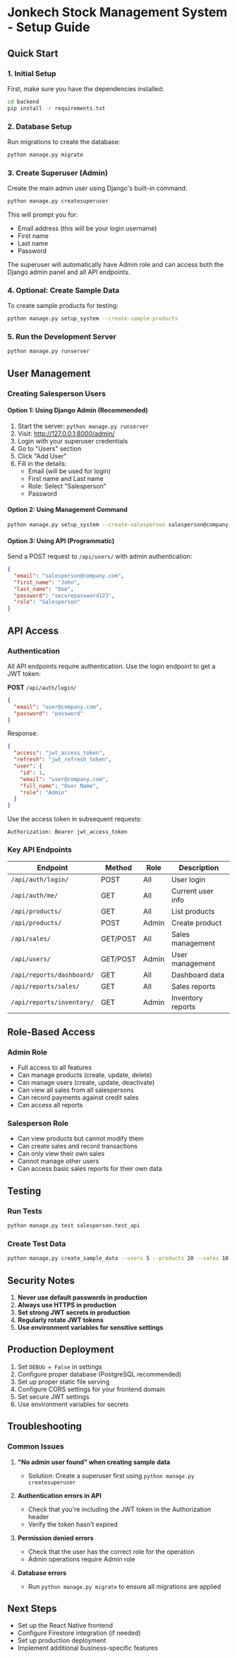 # Jonkech Stock Management System - Setup Guide

## Quick Start

### 1. Initial Setup

First, make sure you have the dependencies installed:

```bash
cd backend
pip install -r requirements.txt
```

### 2. Database Setup

Run migrations to create the database:

```bash
python manage.py migrate
```

### 3. Create Superuser (Admin)

Create the main admin user using Django's built-in command:

```bash
python manage.py createsuperuser
```

This will prompt you for:

- Email address (this will be your login username)
- First name
- Last name
- Password

The superuser will automatically have Admin role and can access both the Django admin panel and all API endpoints.

### 4. Optional: Create Sample Data

To create sample products for testing:

```bash
python manage.py setup_system --create-sample-products
```

### 5. Run the Development Server

```bash
python manage.py runserver
```

## User Management

### Creating Salesperson Users

#### Option 1: Using Django Admin (Recommended)

1. Start the server: `python manage.py runserver`
2. Visit: http://127.0.0.1:8000/admin/
3. Login with your superuser credentials
4. Go to "Users" section
5. Click "Add User"
6. Fill in the details:
   - Email (will be used for login)
   - First name and Last name
   - Role: Select "Salesperson"
   - Password

#### Option 2: Using Management Command

```bash
python manage.py setup_system --create-salesperson salesperson@company.com
```

#### Option 3: Using API (Programmatic)

Send a POST request to `/api/users/` with admin authentication:

```json
{
  "email": "salesperson@company.com",
  "first_name": "John",
  "last_name": "Doe",
  "password": "securepassword123",
  "role": "Salesperson"
}
```

## API Access

### Authentication

All API endpoints require authentication. Use the login endpoint to get a JWT token:

**POST** `/api/auth/login/`

```json
{
  "email": "user@company.com",
  "password": "password"
}
```

Response:

```json
{
  "access": "jwt_access_token",
  "refresh": "jwt_refresh_token",
  "user": {
    "id": 1,
    "email": "user@company.com",
    "full_name": "User Name",
    "role": "Admin"
  }
}
```

Use the access token in subsequent requests:

```
Authorization: Bearer jwt_access_token
```

### Key API Endpoints

| Endpoint                  | Method   | Role  | Description       |
| ------------------------- | -------- | ----- | ----------------- |
| `/api/auth/login/`        | POST     | All   | User login        |
| `/api/auth/me/`           | GET      | All   | Current user info |
| `/api/products/`          | GET      | All   | List products     |
| `/api/products/`          | POST     | Admin | Create product    |
| `/api/sales/`             | GET/POST | All   | Sales management  |
| `/api/users/`             | GET/POST | Admin | User management   |
| `/api/reports/dashboard/` | GET      | All   | Dashboard data    |
| `/api/reports/sales/`     | GET      | All   | Sales reports     |
| `/api/reports/inventory/` | GET      | Admin | Inventory reports |

## Role-Based Access

### Admin Role

- Full access to all features
- Can manage products (create, update, delete)
- Can manage users (create, update, deactivate)
- Can view all sales from all salespersons
- Can record payments against credit sales
- Can access all reports

### Salesperson Role

- Can view products but cannot modify them
- Can create sales and record transactions
- Can only view their own sales
- Cannot manage other users
- Can access basic sales reports for their own data

## Testing

### Run Tests

```bash
python manage.py test salesperson.test_api
```

### Create Test Data

```bash
python manage.py create_sample_data --users 5 --products 20 --sales 10
```

## Security Notes

1. **Never use default passwords in production**
2. **Always use HTTPS in production**
3. **Set strong JWT secrets in production**
4. **Regularly rotate JWT tokens**
5. **Use environment variables for sensitive settings**

## Production Deployment

1. Set `DEBUG = False` in settings
2. Configure proper database (PostgreSQL recommended)
3. Set up proper static file serving
4. Configure CORS settings for your frontend domain
5. Set secure JWT settings
6. Use environment variables for secrets

## Troubleshooting

### Common Issues

1. **"No admin user found" when creating sample data**

   - Solution: Create a superuser first using `python manage.py createsuperuser`

2. **Authentication errors in API**

   - Check that you're including the JWT token in the Authorization header
   - Verify the token hasn't expired

3. **Permission denied errors**

   - Check that the user has the correct role for the operation
   - Admin operations require Admin role

4. **Database errors**
   - Run `python manage.py migrate` to ensure all migrations are applied

## Next Steps

- Set up the React Native frontend
- Configure Firestore integration (if needed)
- Set up production deployment
- Implement additional business-specific features
